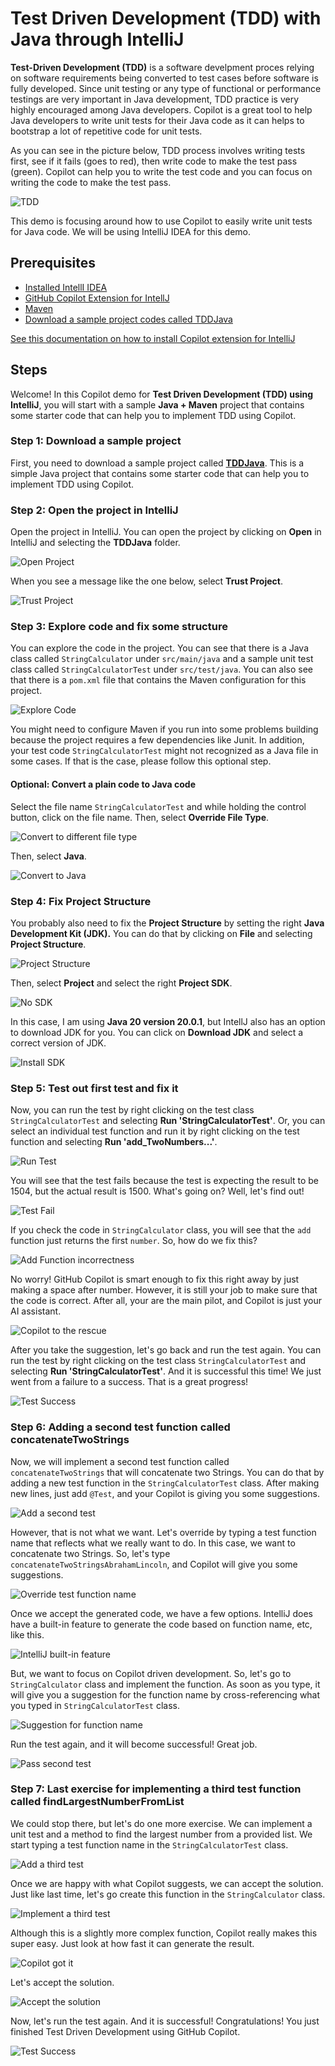 # Test Driven Development (TDD) with Java through IntelliJ

**Test-Driven Development (TDD)** is a software develpment proces relying on software requirements being converted to test cases before software is fully developed. Since unit testing or any type of functional or performance testings are very important in Java development, TDD practice is very highly encouraged among Java developers. Copilot is a great tool to help Java developers to write unit tests for their Java code as it can helps to bootstrap a lot of repetitive code for unit tests.

As you can see in the picture below, TDD process involves writing tests first, see if it fails (goes to red), then write code to make the test pass (green). Copilot can help you to write the test code and you can focus on writing the code to make the test pass.

![TDD](./images/tdd.jpg)

This demo is focusing around how to use Copilot to easily write unit tests for Java code. We will be using IntelliJ IDEA for this demo.

## Prerequisites

- [Installed IntellI IDEA](https://www.jetbrains.com/idea/download/)
- [GitHub Copilot Extension for IntellJ](https://plugins.jetbrains.com/plugin/17718-github-copilot)
- [Maven](https://maven.apache.org/download.cgi)
- [Download a sample project codes called TDDJava](./TDDJava)

[See this documentation on how to install Copilot extension for IntelliJ](/CopilotExtnsion4IntelliJ)

## Steps

Welcome! In this Copilot demo for **Test Driven Development (TDD) using IntelliJ**, you will start with a sample **Java + Maven** project that contains some starter code that can help you to implement TDD using Copilot.

### Step 1: Download a sample project

First, you need to download a sample project called [**TDDJava**](./TDDJava). This is a simple Java project that contains some starter code that can help you to implement TDD using Copilot.

### Step 2: Open the project in IntelliJ

Open the project in IntelliJ. You can open the project by clicking on **Open** in IntelliJ and selecting the **TDDJava** folder.

![Open Project](./images/1_OpenProject.jpg)

When you see a message like the one below, select **Trust Project**.

![Trust Project](./images/2_TrustProject.jpg)

### Step 3: Explore code and fix some structure

You can explore the code in the project. You can see that there is a Java class called `StringCalculator` under `src/main/java` and a sample unit test class called `StringCalculatorTest` under `src/test/java`. You can also see that there is a `pom.xml` file that contains the Maven configuration for this project.

![Explore Code](./images/3_GeneralProject.jpg)

You might need to configure Maven if you run into some problems building because the project requires a few dependencies like Junit. In addition, your test code `StringCalculatorTest` might not recognized as a Java file in some cases. If that is the case, please follow this optional step.

#### Optional: Convert a plain code to Java code

Select the file name `StringCalculatorTest` and while holding the control button, click on the file name. Then, select **Override File Type**.

![Convert to different file type](./images/4_OverrideFileType1.jpg)

Then, select **Java**.

![Convert to Java](./images/5_OverrideFileType2.jpg)

### Step 4: Fix Project Structure

You probably also need to fix the **Project Structure** by setting the right **Java Development Kit (JDK).** You can do that by clicking on **File** and selecting **Project Structure**.

![Project Structure](./images/6_ProjectStructureGoto.jpg)

Then, select **Project** and select the right **Project SDK**. 

![No SDK](./images/7_NoSDK.jpg)

In this case, I am using **Java 20 version 20.0.1**, but IntellJ also has an option to download JDK for you. You can click on **Download JDK** and select a correct version of JDK.

![Install SDK](./images/8_InstallSDK.jpg)

### Step 5: Test out first test and fix it

Now, you can run the test by right clicking on the test class `StringCalculatorTest` and selecting **Run 'StringCalculatorTest'**. Or, you can select an individual test function and run it by right clicking on the test function and selecting **Run 'add_TwoNumbers...'**.

![Run Test](./images/9_RunTest.jpg)

You will see that the test fails because the test is expecting the result to be 1504, but the actual result is 1500. What's going on? Well, let's find out!

![Test Fail](./images/10_FirstTestWillFail.jpg)

If you check the code in `StringCalculator` class, you will see that the `add` function just returns the first `number`. So, how do we fix this?

![Add Function incorrectness](./images/11_NeedToFix.jpg)

No worry! GitHub Copilot is smart enough to fix this right away by just making a space after number. However, it is still your job to make sure that the code is correct. After all, your are the main pilot, and Copilot is just your AI assistant.

![Copilot to the rescue](./images/12_SuggestionCopilot.jpg)

After you take the suggestion, let's go back and run the test again. You can run the test by right clicking on the test class `StringCalculatorTest` and selecting **Run 'StringCalculatorTest'**. And it is successful this time! We just went from a failure to a success. That is a great progress!

![Test Success](./images/13_MakeSuccessfulFirst.jpg)

### Step 6: Adding a second test function called concatenateTwoStrings

Now, we will implement a second test function called `concatenateTwoStrings` that will concatenate two Strings. You can do that by adding a new test function in the `StringCalculatorTest` class. After making new lines, just add `@Test`, and your Copilot is giving you some suggestions. 

![Add a second test](./images/14_AddSecondTest.jpg)

However, that is not what we want. Let's override by typing a test function name that reflects what we really want to do. In this case, we want to concatenate two Strings. So, let's type `concatenateTwoStringsAbrahamLincoln`, and Copilot will give you some suggestions.

![Override test function name](./images/15_OverrideSecondTest.jpg)

Once we accept the generated code, we have a few options. IntelliJ does have a built-in feature to generate the code based on function name, etc, like this.

![IntelliJ built-in feature](./images/16_IntelliJHasOption.jpg)

But, we want to focus on Copilot driven development. So, let's go to `StringCalculator` class and implement the function. As soon as you type, it will give you a suggestion for the function name by cross-referencing what you typed in `StringCalculatorTest` class.

![Suggestion for function name](./images/17_CopilotAddSecondFunction.jpg)

Run the test again, and it will become successful! Great job.

![Pass second test](./images/18_PassSecondTest.jpg)

### Step 7: Last exercise for implementing a third test function called findLargestNumberFromList

We could stop there, but let's do one more exercise. We can implement a unit test and a method to find the largest number from a provided list. We start typing a test function name in the `StringCalculatorTest` class.

![Add a third test](./images/19_AddThirdTest.jpg)

Once we are happy with what Copilot suggests, we can accept the solution. Just like last time, let's go create this function in the `StringCalculator` class.

![Implement a third test](./images/20_NeedToAddThird.jpg)

Although this is a slightly more complex function, Copilot really makes this super easy. Just look at how fast it can generate the result.

![Copilot got it](./images/21_AddingThirdFunction.jpg)

Let's accept the solution.

![Accept the solution](./images/22_CompleteThirdFunction.jpg)

Now, let's run the test again. And it is successful! Congratulations! You just finished Test Driven Development using GitHub Copilot.

![Test Success](./images/23_PassThirdTest.jpg)






